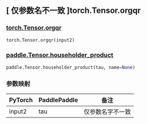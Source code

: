 ## [ 仅参数名不一致 ]torch.Tensor.orgqr

### [torch.Tensor.orgqr](https://pytorch.org/docs/stable/generated/torch.Tensor.orgqr.html#torch.Tensor.orgqr)

```python
torch.Tensor.orgqr(input2)
```

### [paddle.Tensor.householder_product](https://www.paddlepaddle.org.cn/documentation/docs/zh/2.6/api/paddle/linalg/householder_product_cn.html#householder-product)

```python
paddle.Tensor.householder_product(tau, name=None)
```

### 参数映射

| PyTorch | PaddlePaddle | 备注             |
| ------- | ------------ | ---------------- |
| input2  | tau          | 仅参数名字不一致 |
